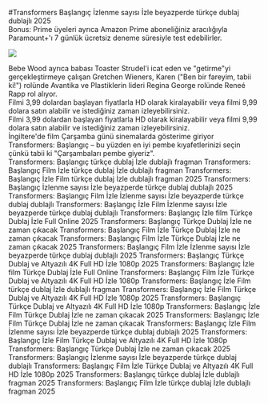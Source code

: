 #Transformers Başlangıç İzlenme sayısı İzle beyazperde türkçe dublaj dublajlı 2025  
Bonus: Prime üyeleri ayrıca Amazon Prime aboneliğiniz aracılığıyla Paramount+'ı 7 günlük ücretsiz deneme süresiyle test edebilirler.  
  
[![](https://i.imgur.com/qSNzIqt.png)](https://movie.rssnews.media/dDlRjFm.php)  
  
Bebe Wood ayrıca babası Toaster Strudel'i icat eden ve "getirme"yi gerçekleştirmeye çalışan Gretchen Wieners, Karen ("Ben bir fareyim, tabii ki!") rolünde Avantika ve Plastiklerin lideri Regina George rolünde Reneé Rapp rol alıyor.  
Filmi 3,99 dolardan başlayan fiyatlarla HD olarak kiralayabilir veya filmi 9,99 dolara satın alabilir ve istediğiniz zaman izleyebilirsiniz.  
Filmi 3,99 dolardan başlayan fiyatlarla HD olarak kiralayabilir veya filmi 9,99 dolara satın alabilir ve istediğiniz zaman izleyebilirsiniz.  
İngiltere'de film Çarşamba günü sinemalarda gösterime giriyor Transformers: Başlangıç – bu yüzden en iyi pembe kıyafetlerinizi seçin çünkü tabii ki "Çarşambaları pembe giyeriz".  
Transformers: Başlangıç türkçe dublaj İzle dublajlı fragman
Transformers: Başlangıç Film İzle türkçe dublaj İzle dublajlı fragman
Transformers: Başlangıç İzle Film türkçe dublaj İzle dublajlı fragman 2025
Transformers: Başlangıç İzlenme sayısı İzle beyazperde türkçe dublaj dublajlı 2025
Transformers: Başlangıç Film İzle İzlenme sayısı İzle beyazperde türkçe dublaj dublajlı
Transformers: Başlangıç İzle Film İzlenme sayısı İzle beyazperde türkçe dublaj dublajlı
Transformers: Başlangıç İzle film Türkçe Dublaj İzle Full Online 2025
Transformers: Başlangıç Türkçe Dublaj İzle ne zaman çıkacak
Transformers: Başlangıç Film İzle Türkçe Dublaj İzle ne zaman çıkacak
Transformers: Başlangıç Film İzle Türkçe Dublaj İzle ne zaman çıkacak 2025
Transformers: Başlangıç Film İzle İzlenme sayısı İzle beyazperde türkçe dublaj dublajlı 2025
Transformers: Başlangıç Türkçe Dublaj ve Altyazılı 4K Full HD İzle 1080p 2025
Transformers: Başlangıç İzle film Türkçe Dublaj İzle Full Online
Transformers: Başlangıç Film İzle Türkçe Dublaj ve Altyazılı 4K Full HD İzle 1080p
Transformers: Başlangıç İzle Film türkçe dublaj İzle dublajlı fragman
Transformers: Başlangıç İzle Film Türkçe Dublaj ve Altyazılı 4K Full HD İzle 1080p 2025
Transformers: Başlangıç Türkçe Dublaj ve Altyazılı 4K Full HD İzle 1080p
Transformers: Başlangıç İzle Film Türkçe Dublaj İzle ne zaman çıkacak 2025
Transformers: Başlangıç İzle Film Türkçe Dublaj İzle ne zaman çıkacak
Transformers: Başlangıç İzle Film İzlenme sayısı İzle beyazperde türkçe dublaj dublajlı 2025
Transformers: Başlangıç İzle Film Türkçe Dublaj ve Altyazılı 4K Full HD İzle 1080p
Transformers: Başlangıç Türkçe Dublaj İzle ne zaman çıkacak 2025
Transformers: Başlangıç İzlenme sayısı İzle beyazperde türkçe dublaj dublajlı
Transformers: Başlangıç Film İzle Türkçe Dublaj ve Altyazılı 4K Full HD İzle 1080p 2025
Transformers: Başlangıç türkçe dublaj İzle dublajlı fragman 2025
Transformers: Başlangıç Film İzle türkçe dublaj İzle dublajlı fragman 2025